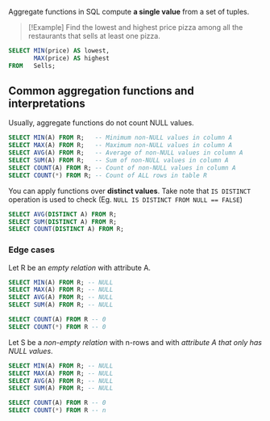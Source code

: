 Aggregate functions in SQL compute **a single value** from a set of tuples.

>[!Example]
> Find the lowest and highest price pizza among all the restaurants that sells at least one pizza.
 
```SQL
SELECT MIN(price) AS lowest,
       MAX(price) AS highest
FROM   Sells;
```

## Common aggregation functions and interpretations

Usually, aggregate functions do not count NULL values.

```sql
SELECT MIN(A) FROM R;   -- Minimum non-NULL values in column A
SELECT MAX(A) FROM R;   -- Maximum non-NULL values in column A
SELECT AVG(A) FROM R;   -- Average of non-NULL values in column A
SELECT SUM(A) FROM R;   -- Sum of non-NULL values in column A
SELECT COUNT(A) FROM R; -- Count of non-NULL values in column A
SELECT COUNT(*) FROM R; -- Count of ALL rows in table R
```

You can apply functions over **distinct values**. Take note that `IS DISTINCT` operation is used to check (Eg. `NULL IS DISTINCT FROM NULL == FALSE`)

```sql
SELECT AVG(DISTINCT A) FROM R;
SELECT SUM(DISTINCT A) FROM R;
SELECT COUNT(DISTINCT A) FROM R;
```

### Edge cases

Let R be an *empty relation* with attribute A.

```sql
SELECT MIN(A) FROM R; -- NULL
SELECT MAX(A) FROM R; -- NULL
SELECT AVG(A) FROM R; -- NULL
SELECT SUM(A) FROM R; -- NULL

SELECT COUNT(A) FROM R -- 0
SELECT COUNT(*) FROM R -- 0
```

Let S be a *non-empty relation* with n-rows and with *attribute A that only has NULL values*.

```sql
SELECT MIN(A) FROM R; -- NULL
SELECT MAX(A) FROM R; -- NULL
SELECT AVG(A) FROM R; -- NULL
SELECT SUM(A) FROM R; -- NULL

SELECT COUNT(A) FROM R -- 0
SELECT COUNT(*) FROM R -- n
```